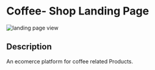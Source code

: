 # Coffee- Shop Landing Page 
![landing page view](![image](https://github.com/user-attachments/assets/a0bb992c-19dd-4938-827b-0f7da27a4740)
)

## Description
An ecomerce platform for coffee related Products.



